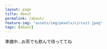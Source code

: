 ```yaml
---
layout: page
title: About
permalink: /about/
feature-img: "assets/img/pexels/circuit.jpeg"
tags: [About]
---
```


準備中...お茶でも飲んで待っててね